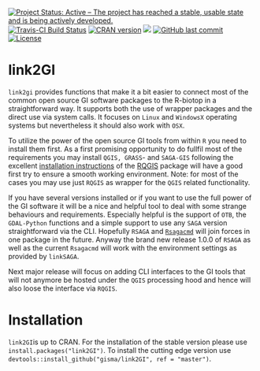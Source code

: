 [![Project Status: Active – The project has reached a stable, usable state and is being actively developed.](http://www.repostatus.org/badges/latest/active.svg)](http://www.repostatus.org/#active) 
[![Travis-CI Build Status](https://travis-ci.org/r-spatial/link2GI/link2GI.svg?branch=master)](https://travis-ci.org/r-spatial/link2GI)
<a href="https://cran.r-project.org/web/checks/check_results_link2GI.html"><img border="0" src="http://www.r-pkg.org/badges/version/link2GI" alt="CRAN version"></a>
![](https://cranlogs.r-pkg.org/badges/grand-total/link2GI?color=green)
[![GitHub last commit](https://img.shields.io/github/last-commit/google/skia.svg)](/master/)
[![License](https://img.shields.io/badge/license-GPL%20%28%3E=%203%29-lightgrey.svg?style=flat)](http://www.gnu.org/licenses/gpl-3.0.html)

# link2GI

`link2gi` provides functions that make it a bit easier to connect most of the common open source GI software packages to the R-biotop in a straightforward way. It supports both the use of wrapper packages and the direct use via system calls. It focuses on `Linux` and `WindowsX` operating systems but nevertheless it should also work with `OSX`.

To utilize the power of the open source GI tools from within `R` you need to install  them first. As a first promising opportunity to do fullfil most of the requirements you may install `QGIS, GRASS`- and `SAGA-GIS` following the excellent [installation instructions](https://github.com/jannes-m/RQGIS/blob/master/vignettes/install_guide.Rmd)  of the [RQGIS](https://cran.r-project.org/web/packages/RQGIS/index.html) package will have a good first try to ensure a smooth working environment. Note: for most of the cases you may use just `RQGIS` as wrapper for the `QGIS` related functionality. 

If you have several versions installed or if you want to use the full power of the GI software it will be a nice and helpful tool to deal with some strange behaviours and requirements. Especially helpful is the support of `OTB`, the `GDAL-Python` functions and a simple support to use any `SAGA` version straightforward via the CLI. Hopefully `RSAGA` and [`Rsagacmd`](https://github.com/stevenpawley/Rsagacmd) will join forces in one package in the future. Anyway the brand new release 1.0.0 of  `RSAGA` as well as the current `Rsagacmd` will work with the environment settings as provided by `linkSAGA`.

Next major release will focus on adding CLI interfaces to the GI tools that will not anymore be hosted under the `QGIS` processing hood and hence will also loose the interface via `RQGIS`. 

# Installation

`link2GI`is up to CRAN. For the installation of the stable version please use `install.packages("link2GI")`. To install the  cutting edge version use `devtools::install_github("gisma/link2GI", ref = "master")`.

